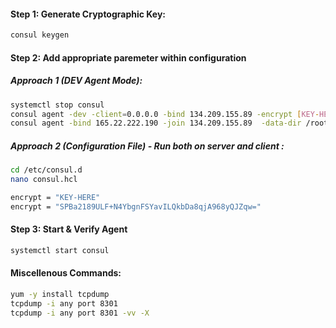 
#### Step 1: Generate Cryptographic Key:
```sh
consul keygen
```
#### Step 2: Add appropriate paremeter within configuration

##### Approach 1 (DEV Agent Mode):
```sh
systemctl stop consul
consul agent -dev -client=0.0.0.0 -bind 134.209.155.89 -encrypt [KEY-HERE]
consul agent -bind 165.22.222.190 -join 134.209.155.89  -data-dir /root/consul -encrypt [KEY-HERE]
```
##### Approach 2 (Configuration File) - Run both on server and client :
```sh
cd /etc/consul.d
nano consul.hcl
```
```sh
encrypt = "KEY-HERE"
encrypt = "SPBa2189ULF+N4YbgnFSYavILQkbDa8qjA968yQJZqw="
```
#### Step 3: Start & Verify Agent
```sh
systemctl start consul
```
#### Miscellenous Commands:
```sh
yum -y install tcpdump
tcpdump -i any port 8301
tcpdump -i any port 8301 -vv -X
```

